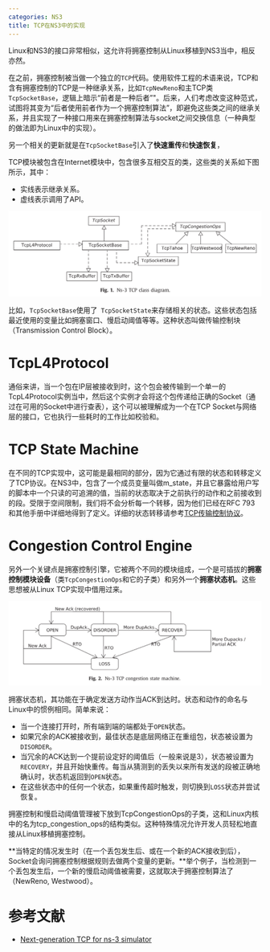 ```yaml
---
categories: NS3
title: TCP在NS3中的实现
---
```


Linux和NS3的接口非常相似，这允许将拥塞控制从Linux移植到NS3当中，相反亦然。

在之前，拥塞控制被当做一个独立的`TCP`代码。使用软件工程的术语来说，TCP和含有拥塞控制的TCP是一种继承关系，比如`TcpNewReno`和主TCP类`TcpSocketBase`，逻辑上暗示“前者是一种后者”"。后来，人们考虑改变这种范式，试图将其变为“后者使用前者作为一个拥塞控制算法”，即避免这些类之间的继承关系，并且实现了一种接口用来在拥塞控制算法与socket之间交换信息（一种典型的做法即为Linux中的实现）。

另一个相关的更新就是在`TcpSocketBase`引入了**快速重传**和**快速恢复**，

TCP模块被包含在Internet模块中，包含很多互相交互的类，这些类的关系如下图所示，其中：

- 实线表示继承关系。
- 虚线表示调用了API。

![](../../../img/classes.png)

比如，`TcpSocketBase`使用了` TcpSocketState`来存储相关的状态。这些状态包括最近使用的变量比如拥塞窗口、慢启动阈值等等。这种状态叫做传输控制块（Transmission Control Block）。

# TcpL4Protocol

通俗来讲，当一个包在IP层被接收到时，这个包会被传输到一个单一的TcpL4Protocol实例当中，然后这个实例才会将这个包传递给正确的Socket（通过在可用的Socket中进行查表），这个可以被理解成为一个在TCP Socket与网络层的接口，它也执行一些耗时的工作比如校验和。

# TCP State Machine

在不同的TCP实现中，这可能是最相同的部分，因为它通过有限的状态和转移定义了TCP协议。在NS3中，包含了一个成员变量叫做m_state，并且它暴露给用户写的脚本中一个只读的可追溯的值，当前的状态取决于之前执行的动作和之前接收到的段。受限于空间限制，我们将不会分析每一个转移，因为他们已经在RFC 793和其他手册中详细地得到了定义。详细的状态转移请参考[TCP传输控制协议](https://tristone13th.github.io/archivers/TCP%E4%BC%A0%E8%BE%93%E6%8E%A7%E5%88%B6%E5%8D%8F%E8%AE%AE)。

# Congestion Control Engine

另外一个关键点是拥塞控制引擎，它被两个不同的模块组成，一个是可插拔的**拥塞控制模块设备**（类`TcpCongestionOps`和它的子类）和另外一个**拥塞状态机**。这些思想被从Linux TCP实现中借用过来。

![](../../../img/congestion_state_machine.png)

拥塞状态机，其功能在于确定发送方动作当ACK到达时。状态和动作的命名与Linux中的惯例相同。简单来说：

- 当一个连接打开时，所有端到端的端都处于`OPEN`状态。
- 如果冗余的ACK被接收到，最佳状态是底层网络正在重组包，状态被设置为`DISORDER`。
- 当冗余的ACK达到一个提前设定好的阈值后（一般来说是3），状态被设置为`RECOVERY`，并且开始快重传。每当从猜测到的丢失以来所有发送的段被正确地确认时，状态机返回到`OPEN`状态。
- 在这些状态中的任何一个状态，如果重传超时触发，则切换到`LOSS`状态并尝试恢复。

拥塞控制和慢启动阈值管理被下放到TcpCongestionOps的子类，这和Linux内核中的名为tcp_congestion_ops的结构类似。这种特殊情况允许开发人员轻松地直接从Linux移植拥塞控制。

**当特定的情况发生时（在一个丢包发生后、或在一个新的ACK接收到后），Socket会询问拥塞控制根据规则去做两个变量的更新。**举个例子，当检测到一个丢包发生后，一个新的慢启动阈值被需要，这就取决于拥塞控制算法了（NewReno, Westwood）。

# 参考文献

- [Next-generation TCP for ns-3 simulator](<https://www.sciencedirect.com/science/article/pii/S1569190X15300939>)